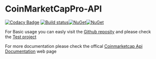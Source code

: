 # CoinMarketCapPro-API
[![Codacy Badge](https://api.codacy.com/project/badge/Grade/3cd0efa203b6494cbc55a57b087e29a4)](https://app.codacy.com/app/tosunthex/CoinMarketCapPro-API?utm_source=github.com&utm_medium=referral&utm_content=tosunthex/CoinMarketCapPro-API&utm_campaign=Badge_Grade_Dashboard)
[![Build status](https://ci.appveyor.com/api/projects/status/5b1vscy74feuungw?svg=true)](https://ci.appveyor.com/project/tosunthex/coinmarketcap-api)[![NuGet](https://img.shields.io/nuget/v/CoinMarketCapProApi.svg)](https://www.nuget.org/packages/CoinMarketCapProApi/)[![NuGet](https://img.shields.io/nuget/dt/CoinMarketCapProApi.svg)](https://www.nuget.org/packages/CoinMarketCapProApi/)

For Basic usage you can easly visit the [Github reposity](https://www.nuget.org/packages/CoinMarketCapProApi)
 and please check the [Test project](https://github.com/tosunthex/CoinMarketCapPro-API/tree/master/CoinMarketCap-Pro.Tests)

For more documentation please check the offical [Coinmarketcap Api Documentation](https://sandbox.coinmarketcap.com/api/v1) web page 
